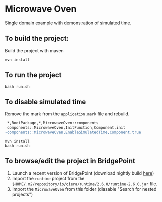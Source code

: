 # Microwave Oven

Single domain example with demonstration of simulated time.

## To build the project:

Build the project with maven
```
mvn install
```

## To run the project

```
bash run.sh
```

## To disable simulated time

Remove the mark from the `application.mark` file and rebuild.

```diff
 *,RootPackage,*,MicrowaveOven::components
 components::MicrowaveOven,InitFunction,Component,init
-components::MicrowaveOven,EnableSimulatedTime,Component,true
```

```
mvn install
bash run.sh
```

## To browse/edit the project in BridgePoint

1. Launch a recent version of BridgePoint (download nightly build
   [here](https://s3.amazonaws.com/xtuml-releases/nightly-build/buildfiles.html))
2. Import the `runtime` project from the
   `$HOME/.m2/repository/io/ciera/runtime/2.6.0/runtime-2.6.0.jar` file.
3. Import the `MicrowaveOven` from this folder (diasable "Search for nested
   projects")
